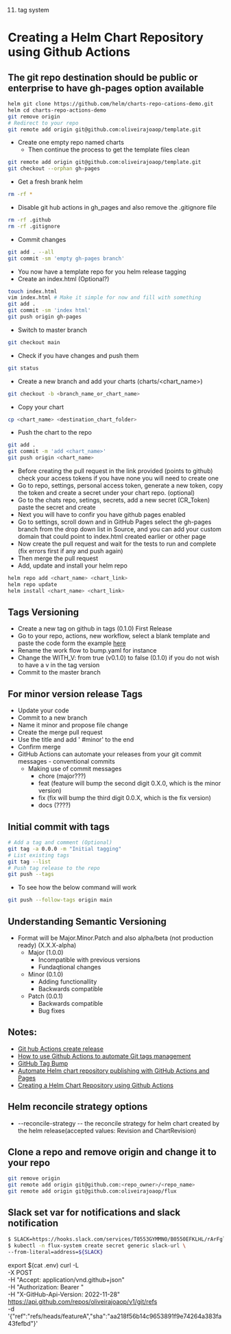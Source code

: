 11) tag system

# Creating a Helm Chart Repository using Github Actions

## The git repo destination should be public or enterprise to have gh-pages option available

```bash
helm git clone https://github.com/helm/charts-repo-cations-demo.git
helm cd charts-repo-actions-demo
git remove origin
# Redirect to your repo
git remote add origin git@github.com:oliveirajoaop/template.git
```

- Create one empty repo named charts
  - Then continue the process to get the template files clean

```bash
git remote add origin git@github.com:oliveirajoaop/template.git
git checkout --orphan gh-pages
```

- Get a fresh brank helm

```bash
rm -rf *
```

- Disable git hub actions in gh_pages and also remove the .gitignore file

```bash
rm -rf .github
rm -rf .gitignore
```

- Commit changes

```bash
git add . --all
git commit -sm 'empty gh-pages branch'
```

- You now have a template repo for you helm release tagging
- Create an index.html (Optional?)

```bash
touch index.html
vim index.html # Make it simple for now and fill with something
git add .
git commit -sm 'index html'
git push origin gh-pages
```

- Switch to master branch

```bash
git checkout main
```

- Check if you have changes and push them

```bash
git status
```

- Create a new branch and add your charts (charts/<chart_name>)

```bash
git checkout -b <branch_name_or_chart_name>
```

- Copy your chart

```bash
cp <chart_name> <destination_chart_folder>
```

- Push the chart to the repo

```bash
git add .
git commit -m 'add <chart_name>'
git push origin <chart_name>
```

- Before creating the pull request in the link provided (points to github) check your access tokens if you have none you will need to create one
- Go to repo, settings, personal access token, generate a new token, copy the token and create a secret under your chart repo. (optional)
- Go to the chats repo, setings, secrets, add a new secret (CR_Token) paste the secret and create
- Next you will have to confir you have github pages enabled
- Go to settings, scroll down and in GitHub Pages select the gh-pages branch from the drop down list in Source, and you can add your custom domain that could point to index.html created earlier or other page
- Now create the pull request and wait for the tests to run and complete (fix errors first if any and push again)
- Then merge the pull request
- Add, update and install your helm repo

```bash
helm repo add <chart_name> <chart_link>
helm repo update
helm install <chart_name> <chart_link>
```

## Tags Versioning

- Create a new tag on github in tags (0.1.0) First Release
- Go to your repo, actions, new workflow, select a blank template and paste the code form the example [here](https://github.com/marketplace/actions/github-tag-bump)
- Rename the work flow to bump.yaml for instance
- Change the WITH_V: from true (v0.1.0) to false (0.1.0) if you do not wish to have a v in the tag version
- Commit to the master branch

## For minor version release Tags

- Update your code
- Commit to a new branch
- Name it minor and propose file change
- Create the merge pull request
- Use the title and add ' #minor' to the end
- Confirm merge
- GitHub Actions can automate your releases from your git commit messages - conventional commits
  - Making use of commit messages
    - chore (major???)
    - feat (feature will bump the second digit 0.X.0, which is the minor version)
    - fix (fix will bump the third digit 0.0.X, which is the fix version)
    - docs (????)

## Initial commit with tags

```bash
# Add a tag and comment (Optional)
git tag -a 0.0.0 -m "Initial tagging"
# List existing tags
git tag --list
# Push tag release to the repo
git push --tags
```

- To see how the below command will work

```bash
git push --follow-tags origin main
```

## Understanding Semantic Versioning

- Format will be Major.Minor.Patch and also alpha/beta (not production ready) (X.X.X-alpha)
  - Major (1.0.0)
    - Incompatible with previous versions
    - Fundaqtional changes
  - Minor (0.1.0)
    - Adding functionallity
    - Backwards compatible
  - Patch (0.0.1)
    - Backwards compatible
    - Bug fixes

## Notes:

- [Git hub Actions create release](https://github.com/actions/create-release)
- [How to use Github Actions to automate Git tags management](https://www.youtube.com/watch?v=luUNsPKry3I)
- [GitHub Tag Bump](https://github.com/marketplace/actions/github-tag-bump)
- [Automate Helm chart repository publishing with GitHub Actions and Pages](https://www.youtube.com/watch?v=fX2TWxl64yQ)
- [Creating a Helm Chart Repository using Github Actions](https://www.youtube.com/watch?v=hL-8Jn5RTmw)

## Helm reconcile strategy options

- --reconcile-strategy        -- the reconcile strategy for helm chart created by the helm release(accepted values: Revision and ChartRevision)

##  Clone a repo and remove origin and change it to your repo

```bash
git remove origin
git remote add origin git@github.com:<repo_owner>/<repo_name>
git remote add origin git@github.com:oliveirajoaop/flux
```

## Slack set var for notifications and slack notification

```bash
$ SLACK=https://hooks.slack.com/services/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
$ kubectl -n flux-system create secret generic slack-url \
--from-literal=address=${SLACK}
```


export $(cat .env)
curl -L \
  -X POST \
  -H "Accept: application/vnd.github+json" \
  -H "Authorization: Bearer <YOUR-TOKEN>"\
  -H "X-GitHub-Api-Version: 2022-11-28" \
  https://api.github.com/repos/oliveirajoaop/v1/git/refs \
  -d '{"ref":"refs/heads/featureA","sha":"aa218f56b14c9653891f9e74264a383fa43fefbd"}'
  